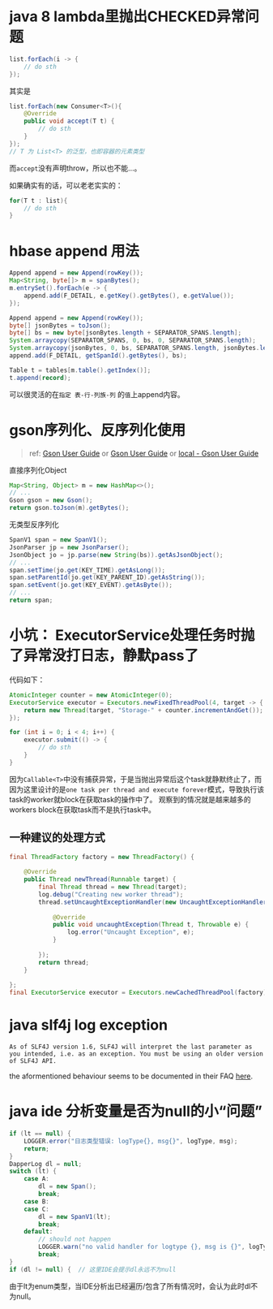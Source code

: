 
# java 8 lambda里抛出CHECKED异常问题
```java
list.forEach(i -> {
    // do sth    
});
```

其实是
```java
list.forEach(new Consumer<T>(){
    @Override
    public void accept(T t) {
        // do sth     
    }        
});
// T 为 List<T> 的泛型，也即容器的元素类型
```

而`accept`没有声明throw，所以也不能...。

如果确实有的话，可以老老实实的：
```java
for(T t : list){
    // do sth
}
```


# hbase append 用法
```java
Append append = new Append(rowKey());
Map<String, byte[]> m = spanBytes();
m.entrySet().forEach(e -> {
    append.add(F_DETAIL, e.getKey().getBytes(), e.getValue());
});

Append append = new Append(rowKey());
byte[] jsonBytes = toJson();
byte[] bs = new byte[jsonBytes.length + SEPARATOR_SPANS.length];
System.arraycopy(SEPARATOR_SPANS, 0, bs, 0, SEPARATOR_SPANS.length);
System.arraycopy(jsonBytes, 0, bs, SEPARATOR_SPANS.length, jsonBytes.length);
append.add(F_DETAIL, getSpanId().getBytes(), bs);

Table t = tables[m.table().getIndex()];
t.append(record);
```

可以很灵活的在`指定 表-行-列族-列` 的`值`上append内容。

# gson序列化、反序列化使用
> ref: [Gson User Guide](https://sites.google.com/site/gson/gson-user-guide) or [Gson User Guide](https://github.com/google/gson/blob/master/UserGuide.md) or [local - Gson User Guide](data/Gson_User_Guide.md)

直接序列化Object
```java
Map<String, Object> m = new HashMap<>();
// ... 
Gson gson = new Gson();
return gson.toJson(m).getBytes();
```

无类型反序列化
```java
SpanV1 span = new SpanV1();
JsonParser jp = new JsonParser();
JsonObject jo = jp.parse(new String(bs)).getAsJsonObject();
// ...
span.setTime(jo.get(KEY_TIME).getAsLong());
span.setParentId(jo.get(KEY_PARENT_ID).getAsString());
span.setEvent(jo.get(KEY_EVENT).getAsByte());
// ...
return span;
```

# 小坑： ExecutorService处理任务时抛了异常没打日志，静默pass了
代码如下：

```java
AtomicInteger counter = new AtomicInteger(0);
ExecutorService executor = Executors.newFixedThreadPool(4, target -> {
    return new Thread(target, "Storage-" + counter.incrementAndGet());
});

for (int i = 0; i < 4; i++) {
    executor.submit(() -> {
        // do sth
    }
}
```

因为`Callable<T>`中没有捕获异常，于是当抛出异常后这个task就静默终止了，而因为这里设计的是`one task per thread and execute forever`模式，导致执行该task的worker就block在获取task的操作中了。
观察到的情况就是越来越多的workers block在获取task而不是执行task中。


## 一种建议的处理方式
```java
final ThreadFactory factory = new ThreadFactory() {
 
    @Override
    public Thread newThread(Runnable target) {
        final Thread thread = new Thread(target);
        log.debug("Creating new worker thread");
        thread.setUncaughtExceptionHandler(new UncaughtExceptionHandler() {
 
            @Override
            public void uncaughtException(Thread t, Throwable e) {
                log.error("Uncaught Exception", e);
            }
 
        });
        return thread;
    }
 
};
final ExecutorService executor = Executors.newCachedThreadPool(factory);
```

# java slf4j log exception
`As of SLF4J version 1.6, SLF4J will interpret the last parameter as you intended, i.e. as an exception. You must be using an older version of SLF4J API.`

the aformentioned behaviour seems to be documented in their FAQ [here](http://www.slf4j.org/faq.html#paramException).


# java ide 分析变量是否为null的小“问题”
```java
if (lt == null) {
    LOGGER.error("日志类型错误: logType{}, msg{}", logType, msg);
    return;
}
DapperLog dl = null;
switch (lt) {
    case A:
        dl = new Span();
        break;
    case B:
    case C:
        dl = new SpanV1(lt);
        break;
    default:
        // should not happen
        LOGGER.warn("no valid handler for logtype {}, msg is {}", logType, msg);
        break;
}
if (dl != null) {  // 这里IDE会提示dl永远不为null
```
由于lt为enum类型，当IDE分析出已经遍历/包含了所有情况时，会认为此时dl不为null。

